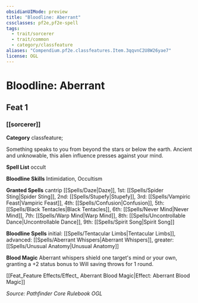 ```yaml
---
obsidianUIMode: preview
title: "Bloodline: Aberrant"
cssclasses: pf2e,pf2e-spell
tags:
  - trait/sorcerer
  - trait/common
  - category/classfeature
aliases: "Compendium.pf2e.classfeatures.Item.3qqvnC2U8W26yae7"
license: OGL
---
```

# Bloodline: Aberrant
## Feat 1
### [[sorcerer]]

**Category** classfeature; 




Something speaks to you from beyond the stars or below the earth. Ancient and unknowable, this alien influence presses against your mind.

**Spell List** occult

**Bloodline Skills** Intimidation, Occultism

**Granted Spells** cantrip [[Spells/Daze|Daze]], 1st: [[Spells/Spider Sting|Spider Sting]], 2nd: [[Spells/Stupefy|Stupefy]], 3rd: [[Spells/Vampiric Feast|Vampiric Feast]], 4th: [[Spells/Confusion|Confusion]], 5th: [[Spells/Black Tentacles|Black Tentacles]], 6th: [[Spells/Never Mind|Never Mind]], 7th: [[Spells/Warp Mind|Warp Mind]], 8th: [[Spells/Uncontrollable Dance|Uncontrollable Dance]], 9th: [[Spells/Spirit Song|Spirit Song]]

**Bloodline Spells** initial: [[Spells/Tentacular Limbs|Tentacular Limbs]], advanced: [[Spells/Aberrant Whispers|Aberrant Whispers]], greater: [[Spells/Unusual Anatomy|Unusual Anatomy]]

**Blood Magic** Aberrant whispers shield one target's mind or your own, granting a +2 status bonus to Will saving throws for 1 round.

[[Feat_Feature Effects/Effect_ Aberrant Blood Magic|Effect: Aberrant Blood Magic]]

*Source: Pathfinder Core Rulebook*
*OGL*